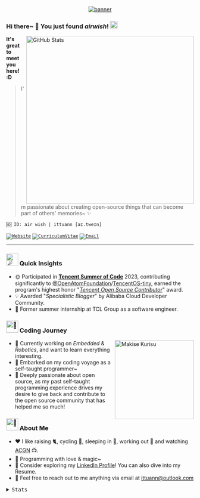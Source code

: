 <div id="banner" align="center">
    <a href="https://github.com/ittuann" target="_blank">
        <img src="https://capsule-render.vercel.app/api?type=Waving&color=gradient&animation=fadeIn&text=airwish&desc=Coding%20with%20love%20and%20magic~&fontColor=0B1013&fontSize=60&fontAlignY=30&descSize=14&descAlign=64&descAlignY=52&height=136" alt="banner" />
    </a>
</div>

### Hi there~ 👋 You just found *airwish*! <img src="https://fonts.gstatic.com/s/e/notoemoji/latest/1f973/512.webp" alt="🥳" width="20" height="20">

<a href="https://github.com/ittuann?tab=repositories&q=&sort=stargazers" target="_blank">
  <img src="https://github-readme-stats-ittuanns-projects.vercel.app/api?username=ittuann&count_private=true&show=prs_merged&show_icons=true&bg_color=caefd7,f5bfd7,abc9e9&title_color=8d192b&text_color=862931&icon_color=b71f36&border_color=&e9d8d4&border_radius=20&rank_icon=github" alt="GitHub Stats" align="right" width="450" />
</a>

**It's great to meet you here! :D**

> I'm passionate about creating open-source things that can become part of others' memories~ ✨

```plaintext
🆔 ID: air wish | ittuann [aɪ.tweɪn]
```

<code>[![Website](https://img.shields.io/badge/-Blog-ff8000?style=for-the-badge&logo=blogger&logoColor=white&link=https://ittuann.github.io)](https://ittuann.github.io)</code>
<code>[![CurriculumVitae](https://img.shields.io/badge/-Résumé-informational?style=for-the-badge&logo=BookStack&logoColor=white&link=https://baiqilu.netlify.app)](https://baiqilu.netlify.app)</code>
<code>[![Email](https://img.shields.io/badge/-ittuann@outlook.com-c5221f?style=for-the-badge&logo=Gmail&logoColor=white&link=mailto:ittuann@outlook.com)](mailto:ittuann@outlook.com)</code>

---

### <img src="https://fonts.gstatic.com/s/e/notoemoji/latest/2604_fe0f/512.webp" alt="☄" width="32" height="32"> Quick Insights

- 🌞 Participated in **[Tencent Summer of Code](https://opensource.tencent.com/summer-of-code)** 2023, contributing significantly to [@OpenAtomFoundation](https://github.com/OpenAtomFoundation)/[TencentOS-tiny](https://github.com/OpenAtomFoundation/TencentOS-tiny), earned the program's highest honor "*[Tencent Open Source Contributor](https://www.linkedin.com/in/baiqi-lu/details/honors/)*" award.
- 💡 Awarded "*Specialistic Blogger*" by Alibaba Cloud Developer Community.
- 🏢 Former summer internship at TCL Group as a software engineer.

### <img src="https://fonts.gstatic.com/s/e/notoemoji/latest/1f388/512.webp" alt="🎈" width="32" height="32"> Coding Journey

<a href="https://en.wikipedia.org/wiki/Steins;Gate" target="_blank">
    <img src="https://anime-random-peek-image-api.vercel.app?img=Kurisu%20Makise.png" alt="Makise Kurisu" align="right" height="212" />
</a>

- 🔭 Currently working on *Embedded* & *Robotics*, and want to learn everything interesting.
- 💫 Embarked on my coding voyage as a self-taught programmer~
- 🌱 Deeply passionate about open source, as my past self-taught programming experience drives my desire to give back and contribute to the open source community that has helped me so much!

### <img src="https://fonts.gstatic.com/s/e/notoemoji/latest/1f308/512.webp" alt="🌈" width="32" height="32"> About Me

- ❤️ I like raising 🐈, cycling 🚵, sleeping in 🛌, working out 💪 and watching [ACGN](https://en.wikipedia.org/wiki/ACG_(subculture)) 📺.
- 🌸 Programming with love & magic~
- 📝 Consider exploring my [LinkedIn Profile](https://www.linkedin.com/in/baiqi-lu)! You can also dive into my Resume.
- 💌 Feel free to reach out to me anything via email at [ittuann@outlook.com](mailto:ittuann@outlook.com)

<details>
  <summary><kbd>Stats</kbd></summary>

  ```plaintext
  GPG key ID: A882 0959 29EB E14C (ittuann@outlook.com, Exp: 2026-07-01)
  ```

  <a href="https://github.com/ittuann?tab=repositories" target="_blank">
    <img src="https://github-profile-summary-cards.vercel.app/api/cards/productive-time?username=ittuann&utcOffset=8&theme=nord_bright" alt="Commits Time Stats">
  </a>

</details>
